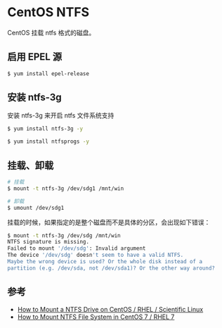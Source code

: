 # CentOS NTFS

CentOS 挂载 ntfs 格式的磁盘。

## 启用 EPEL 源

```bash
$ yum install epel-release
```

## 安装 ntfs-3g

安装 ntfs-3g 来开启 ntfs 文件系统支持

```bash
$ yum install ntfs-3g -y
```

```bash
$ yum install ntfsprogs -y
```

## 挂载、卸载

```bash
# 挂载
$ mount -t ntfs-3g /dev/sdg1 /mnt/win

# 卸载
$ umount /dev/sdg1
```

挂载的时候，如果指定的是整个磁盘而不是具体的分区，会出现如下错误：

```bash
$ mount -t ntfs-3g /dev/sdg /mnt/win
NTFS signature is missing.
Failed to mount '/dev/sdg': Invalid argument
The device '/dev/sdg' doesn't seem to have a valid NTFS.
Maybe the wrong device is used? Or the whole disk instead of a
partition (e.g. /dev/sda, not /dev/sda1)? Or the other way around?
```

## 参考

* [How to Mount a NTFS Drive on CentOS / RHEL / Scientific Linux](https://www.howtoforge.com/tutorial/mount-ntfs-centos/)
* [How to Mount NTFS File System in CentOS 7 / RHEL 7](https://www.techbrown.com/mount-ntfs-file-system-centos-7-rhel-7.shtml)